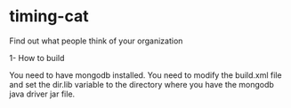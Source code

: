 timing-cat
==========

Find out what people think of your organization

1- How to build

You need to have mongodb installed.
You need to modify the build.xml file and set the dir.lib variable to the directory where you have the mongodb java driver jar file.
